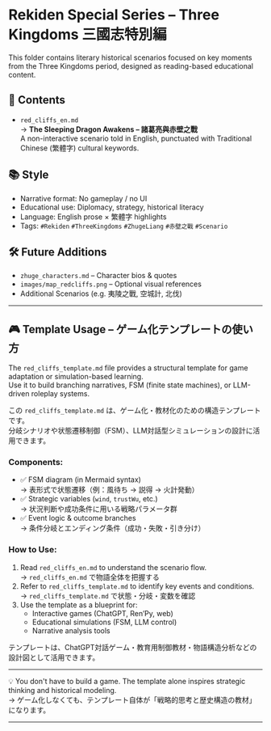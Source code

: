 # Rekiden Special Series – Three Kingdoms 三國志特別編

This folder contains literary historical scenarios focused on key moments from the Three Kingdoms period, designed as reading-based educational content.

## 📖 Contents

- `red_cliffs_en.md`  
  → **The Sleeping Dragon Awakens – 諸葛亮與赤壁之戰**  
  A non-interactive scenario told in English, punctuated with Traditional Chinese (繁體字) cultural keywords.  

## 📚 Style

- Narrative format: No gameplay / no UI
- Educational use: Diplomacy, strategy, historical literacy
- Language: English prose × 繁體字 highlights
- Tags: `#Rekiden` `#ThreeKingdoms` `#ZhugeLiang` `#赤壁之戰` `#Scenario`

## 🛠️ Future Additions

- `zhuge_characters.md` – Character bios & quotes  
- `images/map_redcliffs.png` – Optional visual references  
- Additional Scenarios (e.g. 夷陵之戰, 空城計, 北伐)

---

## 🎮 Template Usage – ゲーム化テンプレートの使い方

The `red_cliffs_template.md` file provides a structural template for game adaptation or simulation-based learning.  
Use it to build branching narratives, FSM (finite state machines), or LLM-driven roleplay systems.

この `red_cliffs_template.md` は、ゲーム化・教材化のための構造テンプレートです。  
分岐シナリオや状態遷移制御（FSM）、LLM対話型シミュレーションの設計に活用できます。

### Components:

- ✅ FSM diagram (in Mermaid syntax)  
  → 表形式で状態遷移（例：風待ち → 説得 → 火計発動）
- ✅ Strategic variables (`wind`, `trustWu`, etc.)  
  → 状況判断や成功条件に用いる戦略パラメータ群
- ✅ Event logic & outcome branches  
  → 条件分岐とエンディング条件（成功・失敗・引き分け）

### How to Use:

1. Read `red_cliffs_en.md` to understand the scenario flow.  
   → `red_cliffs_en.md` で物語全体を把握する
2. Refer to `red_cliffs_template.md` to identify key events and conditions.  
   → `red_cliffs_template.md` で状態・分岐・変数を確認
3. Use the template as a blueprint for:
   - Interactive games (ChatGPT, Ren’Py, web)
   - Educational simulations (FSM, LLM control)
   - Narrative analysis tools

テンプレートは、ChatGPT対話ゲーム・教育用制御教材・物語構造分析などの設計図として活用できます。

---

💡 You don't have to build a game. The template alone inspires strategic thinking and historical modeling.  
→ ゲーム化しなくても、テンプレート自体が「戦略的思考と歴史構造の教材」になります。

---
